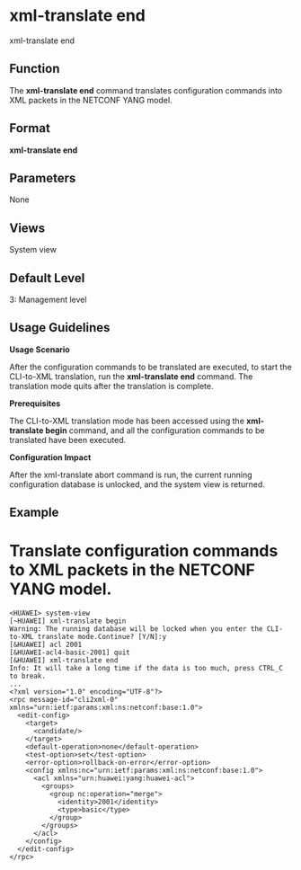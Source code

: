 xml-translate end
=================

xml-translate end

Function
--------



The **xml-translate end** command translates configuration commands into XML packets in the NETCONF YANG model.




Format
------

**xml-translate end**


Parameters
----------

None

Views
-----

System view


Default Level
-------------

3: Management level


Usage Guidelines
----------------

**Usage Scenario**

After the configuration commands to be translated are executed, to start the CLI-to-XML translation, run the **xml-translate end** command. The translation mode quits after the translation is complete.

**Prerequisites**

The CLI-to-XML translation mode has been accessed using the **xml-translate begin** command, and all the configuration commands to be translated have been executed.

**Configuration Impact**

After the xml-translate abort command is run, the current running configuration database is unlocked, and the system view is returned.


Example
-------

# Translate configuration commands to XML packets in the NETCONF YANG model.
```
<HUAWEI> system-view
[~HUAWEI] xml-translate begin
Warning: The running database will be locked when you enter the CLI-to-XML translate mode.Continue? [Y/N]:y
[&HUAWEI] acl 2001
[&HUAWEI-acl4-basic-2001] quit
[&HUAWEI] xml-translate end
Info: It will take a long time if the data is too much, press CTRL_C to break.
...
<?xml version="1.0" encoding="UTF-8"?>
<rpc message-id="cli2xml-0" xmlns="urn:ietf:params:xml:ns:netconf:base:1.0">
  <edit-config>
    <target>
      <candidate/>
    </target>
    <default-operation>none</default-operation>
    <test-option>set</test-option>
    <error-option>rollback-on-error</error-option>
    <config xmlns:nc="urn:ietf:params:xml:ns:netconf:base:1.0">
      <acl xmlns="urn:huawei:yang:huawei-acl">
        <groups>
          <group nc:operation="merge">
            <identity>2001</identity>
            <type>basic</type>
          </group>
        </groups>
      </acl>
    </config>   
  </edit-config>
</rpc>

```